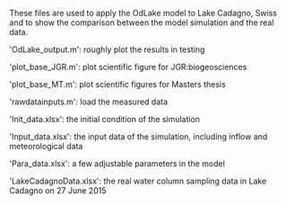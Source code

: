 These files are used to apply the OdLake model to Lake Cadagno, Swiss and to show the comparison between the model simulation and the real data. 

  'OdLake_output.m': roughly plot the results in testing 

  'plot_base_JGR.m': plot scientific figure for JGR:biogeosciences 

  'plot_base_MT.m': plot scientific figures for Masters thesis

  'rawdatainputs.m': load the measured data 
  
  'Init_data.xlsx': the initial condition of the simulation 
  
  'Input_data.xlsx': the input data of the simulation, including inflow and meteorological data 
  
  'Para_data.xlsx': a few adjustable parameters in the model 
  
  'LakeCadagnoData.xlsx': the real water column sampling data in Lake Cadagno on 27 June 2015 

